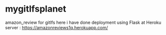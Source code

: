 # mygitlfsplanet
amazon_review for gitlfs
here i have done deployment using Flask at Heroku server :
https://amazonreviews1q.herokuapp.com/
